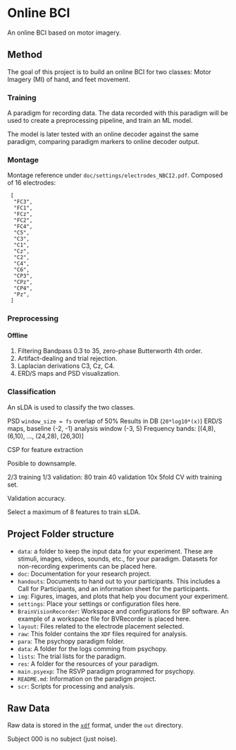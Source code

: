# Online BCI

An online BCI based on motor imagery.

## Method

The goal of this project is to build an online BCI for two classes: Motor Imagery (MI) of hand, and feet movement.

### Training
A paradigm for recording data. The data recorded with this paradigm will be used to create a preprocessing pipeline, and train an ML model.

The model is later tested with an online decoder against the same paradigm, comparing paradigm markers to online decoder output.

### Montage
Montage reference under `doc/settings/electrodes_NBCI2.pdf`. Composed of 16 electrodes:
```
 [
  "FC3",
  "FC1",
  "FCz",
  "FC2",
  "FC4",
  "C5",
  "C3",
  "C1",
  "Cz",
  "C2",
  "C4",
  "C6",
  "CP3",
  "CPz",
  "CP4",
  "Pz",
 ]
```

### Preprocessing

#### Offline
1. Filtering Bandpass 0.3 to 35, zero-phase Butterworth 4th order.
2. Artifact-dealing and trial rejection.
3. Laplacian derivations C3, Cz, C4.
4. ERD/S maps and PSD visualization.

### Classification
An sLDA is used to classify the two classes.

PSD `window_size = fs` overlap of 50%
Results in DB (`20*log10*(x)`)
ERD/S maps, baseline (-2, -1) analysis window (-3, 5)
Frequency bands: [(4,8), (6,10), ..., (24,28), (26,30)]

CSP for feature extraction

Posible to downsample.

2/3 training 1/3 validation: 80 train 40 validation
10x 5fold CV with training set.

Validation accuracy.

Select a maximum of 8 features to train sLDA.


## Project Folder structure
- `data`: a folder to keep the input data for your experiment. These are stimuli, images, videos, sounds, etc., for your paradigm. Datasets for non-recording experiments can be placed here.
- `doc`: Documentation for your research project.
 - `handouts`: Documents to hand out to your participants. This includes a Call for Participants, and an information sheet for the participants.
 - `img`: Figures, images, and plots that help you document your experiment.
 - `settings`: Place your settings or configuration files here.
  - `BrainVisionRecorder`: Workspace and configurations for BP software. An example of a workspace file for BVRecorder is placed here.
  - `layout`: Files related to the electrode placement selected.
- `raw`: This folder contains the `XDF` files required for analysis.
- `para`: The psychopy paradigm folder.
 - `data`: A folder for the logs comming from psychopy.
 - `lists`: The trial lists for the paradigm.
 - `res`: A folder for the resources of your paradigm.
 - `main.psyexp`: The RSVP paradigm programmed for psychopy.
 - `README.md`: Information on the paradigm project.
- `scr`: Scripts for processing and analysis.

## Raw Data
Raw data is stored in the [`xdf`](https://github.com/sccn/xdf/wiki/Specifications) format, under the `out` directory.

Subject 000 is no subject (just noise).
